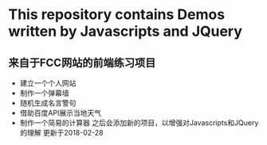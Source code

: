 # This repository contains Demos written by Javascripts and JQuery
来自于FCC网站的前端练习项目
-
* 建立一个个人网站
* 制作一个弹幕墙
* 随机生成名言警句
* 借助百度API展示当地天气
* 制作一个简易的计算器
之后会添加新的项目，以增强对Javascripts和JQuery的理解
                                    更新于2018-02-28
